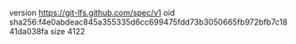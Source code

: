version https://git-lfs.github.com/spec/v1
oid sha256:f4e0abdeac845a355335d6cc699475fdd73b3050665fb972bfb7c1841da038fa
size 4122
